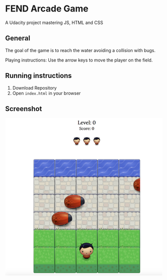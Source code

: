 # FEND Arcade Game
A Udacity project mastering JS, HTML and CSS

## General
The goal of the game is to reach the water avoiding a collision with bugs.

Playing instructions:
Use the arrow keys to move the player on the field.

## Running instructions
1.  Download Repository
2.  Open ```index.html``` in your browser

## Screenshot

![Game screenshot](images/fend_game_screenshot.png)
